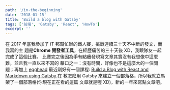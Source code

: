 ```yaml
---
path: '/in-the-beginning'
date: '2018-01-15'
title: 'Build a blog with Gatsby'
tags: ['前端', 'Gatsby', 'React', 'HowTo']
excerpt: ''
---
```


在 2017 年底我參加了 iT 邦幫忙辦的鐵人賽，挑戰連續三十天不中斷的發文，而我寫的主
題是**Chrome 開發者工具**，在經歷痛苦的三十天後 XD，我跟隊友一起完成了這個比賽。
比賽完之後因為~~手有點癢~~發現寫文章其實沒有我想像中這麼難，並且我一直以來不寫的
藉口之一：沒有時間，好像也不是這麼大的一個問題；再加上
[egghead](http://egghead.io/) 最近剛好有一個課程:
[Build a Blog with React and Markdown using Gatsby ](https://egghead.io/courses/build-a-blog-with-react-and-markdown-using-gatsby)在
教怎麼用 Gatsby 來建立一個部落格，所以我就立馬架了一個部落格(你現在正在看的這篇
文章就是喔 XD)，新的一年來寫點文章吧。
